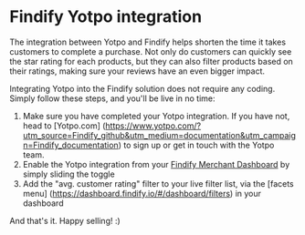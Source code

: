 # Findify Yotpo integration
The integration between Yotpo and Findify helps shorten the time it takes customers to complete a purchase. 
Not only do customers can quickly see the star rating for each products, but they can also filter products based on their ratings, making sure your reviews have an even bigger impact.

Integrating Yotpo into the Findify solution does not require any coding. Simply follow these steps, and you'll be live in no time:

1. Make sure you have completed your Yotpo integration. If you have not, head to [Yotpo.com] (https://www.yotpo.com/?utm_source=Findify_github&utm_medium=documentation&utm_campaign=Findify_documentation) to sign up or get in touch with the Yotpo team.
2. Enable the Yotpo integration from your [Findify Merchant Dashboard](https://dashboard.findify.io/?utm_source=github&utm_medium=github&utm_campaign=github_documentation#/dashboard/compatible-apps) by simply sliding the toggle
3. Add the "avg. customer rating" filter to your live filter list, via the [facets menu] (https://dashboard.findify.io/#/dashboard/filters) in your dashboard

And that's it. Happy selling! :)

